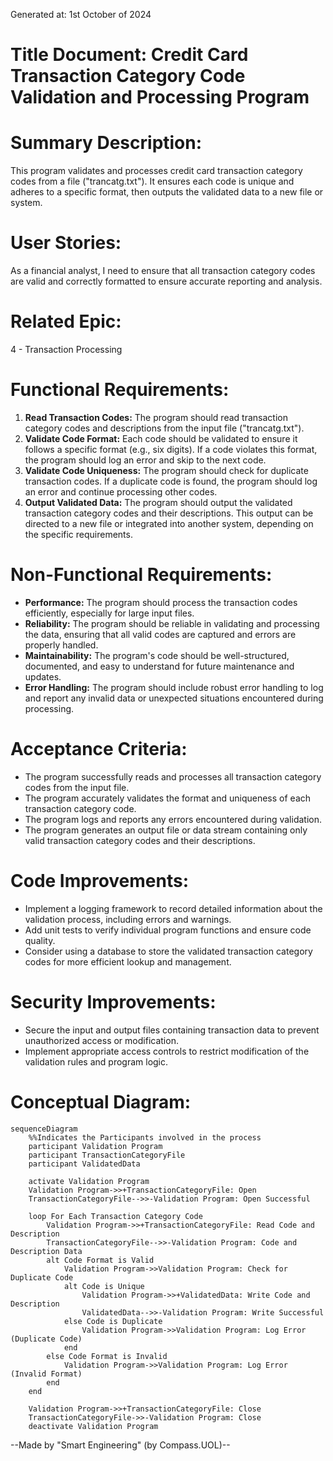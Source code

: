 Generated at: 1st October of 2024

# **Title Document:** Credit Card Transaction Category Code Validation and Processing Program

# **Summary Description:**

This program validates and processes credit card transaction category codes from a file ("trancatg.txt"). It ensures each code is unique and adheres to a specific format, then outputs the validated data to a new file or system.

# **User Stories:**

As a financial analyst, I need to ensure that all transaction category codes are valid and correctly formatted to ensure accurate reporting and analysis.

# **Related Epic:**

4 - Transaction Processing

# **Functional Requirements:**

1. **Read Transaction Codes:** The program should read transaction category codes and descriptions from the input file ("trancatg.txt").
2. **Validate Code Format:** Each code should be validated to ensure it follows a specific format (e.g., six digits). If a code violates this format, the program should log an error and skip to the next code.
3. **Validate Code Uniqueness:** The program should check for duplicate transaction codes. If a duplicate code is found, the program should log an error and continue processing other codes.
4. **Output Validated Data:**  The program should output the validated transaction category codes and their descriptions. This output can be directed to a new file or integrated into another system, depending on the specific requirements.

# **Non-Functional Requirements:**

* **Performance:** The program should process the transaction codes efficiently, especially for large input files.
* **Reliability:** The program should be reliable in validating and processing the data, ensuring that all valid codes are captured and errors are properly handled.
* **Maintainability:** The program's code should be well-structured, documented, and easy to understand for future maintenance and updates.
* **Error Handling:** The program should include robust error handling to log and report any invalid data or unexpected situations encountered during processing. 

# **Acceptance Criteria:**

* The program successfully reads and processes all transaction category codes from the input file.
* The program accurately validates the format and uniqueness of each transaction category code.
* The program logs and reports any errors encountered during validation.
* The program generates an output file or data stream containing only valid transaction category codes and their descriptions.

# **Code Improvements:**

* Implement a logging framework to record detailed information about the validation process, including errors and warnings.
* Add unit tests to verify individual program functions and ensure code quality.
* Consider using a database to store the validated transaction category codes for more efficient lookup and management.

# **Security Improvements:**

* Secure the input and output files containing transaction data to prevent unauthorized access or modification.
* Implement appropriate access controls to restrict modification of the validation rules and program logic.

# **Conceptual Diagram:**

```mermaid
sequenceDiagram
    %%Indicates the Participants involved in the process
    participant Validation Program
    participant TransactionCategoryFile
    participant ValidatedData

    activate Validation Program
    Validation Program->>+TransactionCategoryFile: Open
    TransactionCategoryFile-->>-Validation Program: Open Successful

    loop For Each Transaction Category Code
        Validation Program->>+TransactionCategoryFile: Read Code and Description
        TransactionCategoryFile-->>-Validation Program: Code and Description Data        
        alt Code Format is Valid            
            Validation Program->>Validation Program: Check for Duplicate Code
            alt Code is Unique
                Validation Program->>+ValidatedData: Write Code and Description
                ValidatedData-->>-Validation Program: Write Successful
            else Code is Duplicate
                Validation Program->>Validation Program: Log Error (Duplicate Code)
            end
        else Code Format is Invalid
            Validation Program->>Validation Program: Log Error (Invalid Format)
        end
    end
    
    Validation Program->>+TransactionCategoryFile: Close
    TransactionCategoryFile->>-Validation Program: Close  
    deactivate Validation Program
```

--Made by "Smart Engineering" (by Compass.UOL)--